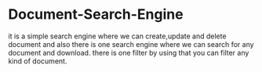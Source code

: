 # Document-Search-Engine
it is a simple search engine where we can create,update and delete document and also there is one search engine where we can search for any document and download. there is one filter by using that you can filter any kind of document. 
